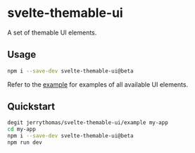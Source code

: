 # svelte-themable-ui

A set of themable UI elements.

## Usage

```bash
npm i --save-dev svelte-themable-ui@beta
```

Refer to the [example](example) for examples of all available UI elements.

## Quickstart

```bash
degit jerrythomas/svelte-themable-ui/example my-app
cd my-app
npm i --save-dev svelte-themable-ui@beta
npm run dev
```
